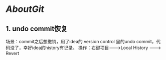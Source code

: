# ***AboutGit***



## 1. undo commit恢复

场景：commit之后想撤销，用了idea的 version control 里的undo commit，代码没了，幸好idea的history有记录。
操作：右键项目--->Local History ---> Revert

